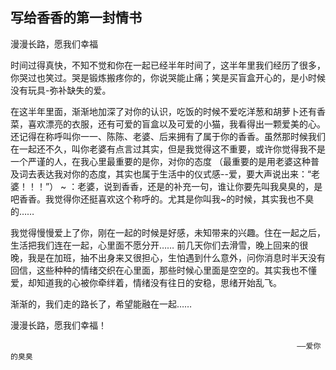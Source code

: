 写给香香的第一封情书
---
 
 漫漫长路，愿我们幸福

时间过得真快，不知不觉和你在一起已经半年时间了，这半年里我们经历了很多，你哭过也笑过。哭是锻炼搬疼你的，你说哭能止痛；笑是买盲盒开心的，是小时候没有玩具-弥补缺失的爱。

在这半年里面，渐渐地加深了对你的认识，吃饭的时候不爱吃洋葱和胡萝卜还有香菜，喜欢漂亮的衣服，还有可爱的盲盒以及可爱的小猫，我看得出一颗爱美的心。还记得在称呼叫你一一、陈陈、老婆、后来拥有了属于你的香香。虽然那时候我们在一起还不久，叫你老婆有点言过其实，但是我觉得这不重要，或许你觉得我不是一个严谨的人，在我心里最重要的是你，对你的态度
（最重要的是用老婆这种普及词去表达我对你的态度，其实也属于生活中的仪式感--爱，要大声说出来：“老婆！！！”）
    ~ ：老婆，说到香香，还是的补充一句，谁让你要先叫我臭臭的，是吧香香。我觉得你还挺喜欢这个称呼的。尤其是你叫我~的时候，其实我也不臭的……

我觉得慢慢爱上了你，刚在一起的时候是好感，未知带来的兴趣。住在一起之后，生活把我们连在一起，心里面不愿分开…… 前几天你们去滑雪，晚上回来的很晚，我是在加班，抽不出身来又很担心，生怕遇到什么意外，问你消息时半天没有回信，这些种种的情绪交织在心里面，那些时候心里面是空空的。其实我也不懂爱，却知道我的心被你牵绊着，情绪没有往日的安稳，思绪开始乱飞。

渐渐的，我们走的路长了，希望能融在一起……

漫漫长路，愿我们幸福！

                                                                    ——爱你的臭臭